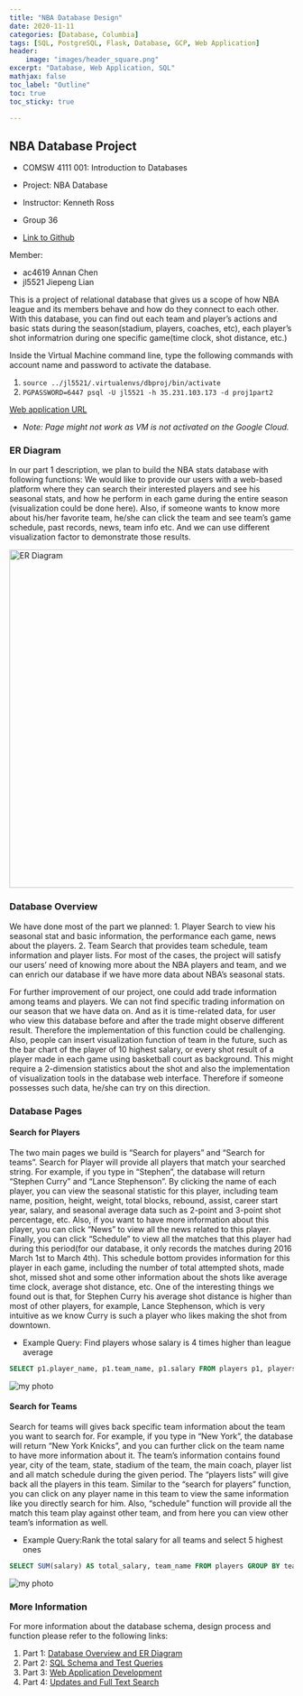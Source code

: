 ```yaml
---
title: "NBA Database Design"
date: 2020-11-11
categories: [Database, Columbia]
tags: [SQL, PostgreSQL, Flask, Database, GCP, Web Application]
header: 
    image: "images/header_square.png"
excerpt: "Database, Web Application, SQL"
mathjax: false
toc_label: "Outline"
toc: true
toc_sticky: true

---
```


## NBA Database Project

- COMSW 4111 001: Introduction to Databases

- Project: NBA Database

- Instructor: Kenneth Ross

- Group 36

- [Link to Github](https://github.com/alubanana/NBA_Database_Project)

Member: 
- ac4619 Annan Chen
- jl5521 Jiepeng Lian

This is a project of relational database that gives us a scope of how NBA league and its members behave and how do they connect to each other. With this database, you can find out each team and player’s actions and basic stats during the season(stadium, players, coaches, etc), each player’s shot informatrion during one specific game(time clock, shot distance, etc.)

Inside the Virtual Machine command line, type the following commands with account name and password to activate the database. 

1. `source ../jl5521/.virtualenvs/dbproj/bin/activate`
2. `PGPASSWORD=6447 psql -U jl5521 -h 35.231.103.173 -d proj1part2`


[Web application URL](http://35.227.53.125:8111/)
- *Note: Page might not work as VM is not activated on the Google Cloud.*

### ER Diagram

In our part 1 description, we plan to build the NBA stats database with following functions: We would like to provide our users with a web-based platform where they can search their interested players and see his seasonal stats, and how he perform in each game during the entire season (visualization could be done here). Also, if someone wants to know more about his/her favorite team, he/she can click the team and see team’s game schedule, past records, news, team info etc. And we can use different visualization factor to demonstrate those results. 

<img src="{{ site.url }}{{ site.baseurl }}/images/database/er.png" alt="ER Diagram" width = "600">


### Database Overview

We have done most of the part we planned: 1. Player Search to view his seasonal stat and basic information, the performance each game, news about the players. 2. Team Search that provides team schedule, team information and player lists. For most of the cases, the project will satisfy our users’ need of knowing more about the NBA players and team, and we can enrich our database if we have more data about NBA’s seasonal stats. 

For further improvement of our project, one could add trade information among teams and players. We can not find specific trading information on our season that we have data on. And as it is time-related data, for user who view this database before and after the trade might observe different result. Therefore the implementation of this function could be challenging. Also, people can insert visualization function of team in the future, such as the bar chart of the player of 10 highest salary, or every shot result of a player made in each game using basketball court as background. This might require a 2-dimension statistics about the shot and also the implementation of visualization tools in the database web interface. Therefore if someone possesses such data, he/she can try on this direction.  

### Database Pages

#### Search for Players

The two main pages we build is “Search for players” and “Search for teams”. 
Search for Player will provide all players that match your searched string. For example, if you type in “Stephen”, the database will return “Stephen Curry” and “Lance Stephenson”. By clicking the name of each player, you can view the seasonal statistic for this player, including team name, position, height, weight, total blocks, rebound, assist, career start year, salary, and seasonal average data such as 2-point and 3-point shot percentage, etc. Also, if you want to have more information about this player, you can click “News” to view all the news related to this player. Finally, you can click “Schedule” to view all the matches that this player had during this period(for our database, it only records the matches during 2016 March 1st to March 4th). This schedule bottom provides information for this player in each game, including the number of total attempted shots, made shot, missed shot and some other information about the shots like average time clock, average shot distance, etc. One of the interesting things we found out is that, for Stephen Curry his average shot distance is higher than most of other players, for example, Lance Stephenson, which is very intuitive as we know Curry is such a player who likes making the shot from downtown. 

+ Example Query: Find players whose salary is 4 times higher than league average

```sql
SELECT p1.player_name, p1.team_name, p1.salary FROM players p1, players p2 GROUP BY p1.player_name, p1.team_name, p1.salary HAVING p1.salary > AVG(p2.salary) * 4 ORDER BY p1.salary DESC;
```

<img src="{{ site.url }}{{ site.baseurl }}/images/database/db1.png" alt="my photo">

#### Search for Teams

Search for teams will gives back specific team information about the team you want to search for. For example, if you type in “New York”, the database will return “New York Knicks”, and you can further click on the team name to have more information about it. The team’s information contains found year, city of the team, state, stadium of the team, the main coach, player list and all match schedule during the given period. The “players lists” will give back all the players in this team. Similar to the “search for players” function, you can click on any player name in this team to view the same information like you directly search for him. Also, “schedule” function will provide all the match this team play against other team, and from here you can view other team’s information as well. 

+ Example Query:Rank the total salary for all teams and select 5 highest ones

```sql
SELECT SUM(salary) AS total_salary, team_name FROM players GROUP BY team_name ORDER BY sum(salary) DESC LIMIT 5;
```

<img src="{{ site.url }}{{ site.baseurl }}/images/database/db2.png" alt="my photo">


### More Information

For more information about the database schema, design process and function please refer to the following links: 
1. Part 1: [Database Overview and ER Diagram](https://github.com/alubanana/NBA_Database_Project/blob/master/part%201.pdf)
2. Part 2: [SQL Schema and Test Queries](https://github.com/alubanana/NBA_Database_Project/blob/master/part%202/DB_project_part2.pdf)
3. Part 3: [Web Application Development](https://github.com/alubanana/NBA_Database_Project/tree/master/part3)
3. Part 4: [Updates and Full Text Search](https://github.com/alubanana/NBA_Database_Project/blob/master/part4/README_part4.pdf)

